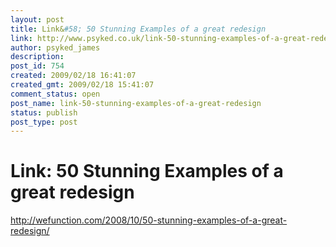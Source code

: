 ```yaml
---
layout: post
title: Link&#58; 50 Stunning Examples of a great redesign
link: http://www.psyked.co.uk/link-50-stunning-examples-of-a-great-redesign/
author: psyked_james
description: 
post_id: 754
created: 2009/02/18 16:41:07
created_gmt: 2009/02/18 15:41:07
comment_status: open
post_name: link-50-stunning-examples-of-a-great-redesign
status: publish
post_type: post
---
```


# Link: 50 Stunning Examples of a great redesign

<http://wefunction.com/2008/10/50-stunning-examples-of-a-great-redesign/>
